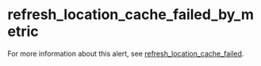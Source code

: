 # refresh_location_cache_failed_by_metric

For more information about this alert, see [refresh_location_cache_failed](https://www.oceanbase.com/docs/enterprise-oceanbase-ocp-cn-1000000000126292).